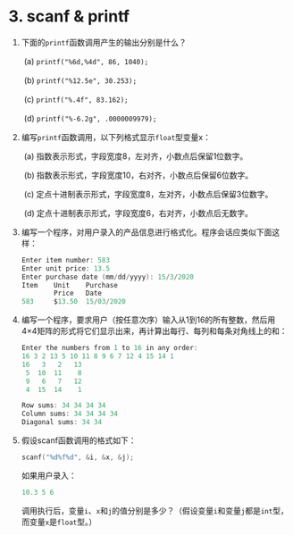 # 3. scanf & printf

1. 下面的`printf`函数调用产生的输出分别是什么？

　　(a) `printf("%6d,%4d", 86, 1040);`

　　(b) `printf("%12.5e", 30.253);`

　　(c) `printf("%.4f", 83.162);`

　　(d) `printf("%-6.2g", .0000009979);`

2. 编写`printf`函数调用，以下列格式显示`float`型变量x：

　　(a) 指数表示形式，字段宽度8，左对齐，小数点后保留1位数字。

　　(b) 指数表示形式，字段宽度10，右对齐，小数点后保留6位数字。

　　(c) 定点十进制表示形式，字段宽度8，左对齐，小数点后保留3位数字。

　　(d) 定点十进制表示形式，字段宽度6，右对齐，小数点后无数字。

3. 编写一个程序，对用户录入的产品信息进行格式化。程序会话应类似下面这样：

   ```c
   Enter item number: 583
   Enter unit price: 13.5
   Enter purchase date (mm/dd/yyyy): 15/3/2020
   Item    Unit    Purchase
           Price   Date
   583     $13.50  15/03/2020
   ```

4. 编写一个程序，要求用户（按任意次序）输入从1到16的所有整数，然后用4×4矩阵的形式将它们显示出来，再计算出每行、每列和每条对角线上的和：

   ```c
   Enter the numbers from 1 to 16 in any order:
   16 3 2 13 5 10 11 8 9 6 7 12 4 15 14 1
   16   3   2   13
    5  10  11    8
    9   6   7   12
    4  15  14    1
   
   Row sums: 34 34 34 34
   Column sums: 34 34 34 34
   Diagonal sums: 34 34
   ```

5. 假设scanf函数调用的格式如下：

   ```c
   scanf("%d%f%d", &i, &x, &j);
   ```

   如果用户录入：

   ```c
   10.3 5 6
   ```

   调用执行后，变量`i`、`x`和`j`的值分别是多少？（假设变量`i`和变量`j`都是`int`型，而变量`x`是`float`型。）
